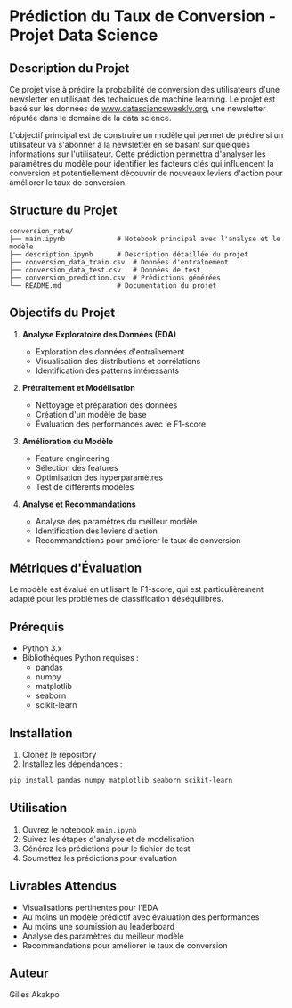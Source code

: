 # Prédiction du Taux de Conversion - Projet Data Science

## Description du Projet

Ce projet vise à prédire la probabilité de conversion des utilisateurs d'une newsletter en utilisant des techniques de machine learning. Le projet est basé sur les données de www.datascienceweekly.org, une newsletter réputée dans le domaine de la data science.

L'objectif principal est de construire un modèle qui permet de prédire si un utilisateur va s'abonner à la newsletter en se basant sur quelques informations sur l'utilisateur. Cette prédiction permettra d'analyser les paramètres du modèle pour identifier les facteurs clés qui influencent la conversion et potentiellement découvrir de nouveaux leviers d'action pour améliorer le taux de conversion.

## Structure du Projet

```
conversion_rate/
├── main.ipynb             # Notebook principal avec l'analyse et le modèle
├── description.ipynb      # Description détaillée du projet
├── conversion_data_train.csv  # Données d'entraînement
├── conversion_data_test.csv   # Données de test
├── conversion_prediction.csv  # Prédictions générées
└── README.md              # Documentation du projet
```

## Objectifs du Projet

1. **Analyse Exploratoire des Données (EDA)**
   - Exploration des données d'entraînement
   - Visualisation des distributions et corrélations
   - Identification des patterns intéressants

2. **Prétraitement et Modélisation**
   - Nettoyage et préparation des données
   - Création d'un modèle de base
   - Évaluation des performances avec le F1-score

3. **Amélioration du Modèle**
   - Feature engineering
   - Sélection des features
   - Optimisation des hyperparamètres
   - Test de différents modèles

4. **Analyse et Recommandations**
   - Analyse des paramètres du meilleur modèle
   - Identification des leviers d'action
   - Recommandations pour améliorer le taux de conversion

## Métriques d'Évaluation

Le modèle est évalué en utilisant le F1-score, qui est particulièrement adapté pour les problèmes de classification déséquilibrés.

## Prérequis

- Python 3.x
- Bibliothèques Python requises :
  - pandas
  - numpy
  - matplotlib
  - seaborn
  - scikit-learn

## Installation

1. Clonez le repository
2. Installez les dépendances :
```bash
pip install pandas numpy matplotlib seaborn scikit-learn
```

## Utilisation

1. Ouvrez le notebook `main.ipynb`
2. Suivez les étapes d'analyse et de modélisation
3. Générez les prédictions pour le fichier de test
4. Soumettez les prédictions pour évaluation

## Livrables Attendus

- Visualisations pertinentes pour l'EDA
- Au moins un modèle prédictif avec évaluation des performances
- Au moins une soumission au leaderboard
- Analyse des paramètres du meilleur modèle
- Recommandations pour améliorer le taux de conversion

## Auteur

Gilles Akakpo 